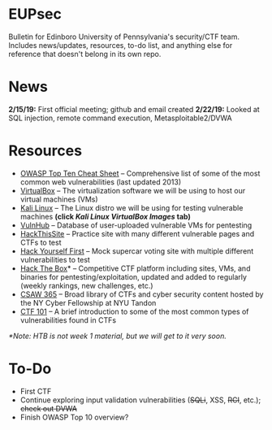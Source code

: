 # EUPsec

Bulletin for Edinboro University of Pennsylvania's security/CTF team. Includes news/updates, resources, to-do list, and anything else for reference that doesn't belong in its own repo.

News
====
**2/15/19:** First official meeting; github and email created
**2/22/19:** Looked at SQL injection, remote command execution, Metasploitable2/DVWA

Resources
=========
- [OWASP Top Ten Cheat Sheet](https://www.owasp.org/index.php/OWASP_Top_Ten_Cheat_Sheet) – Comprehensive list of some of the most common web vulnerabilities (last updated 2013)
- [VirtualBox](https://www.virtualbox.org/) – The virtualization software we will be using to host our virtual machines (VMs)
- [Kali Linux](https://www.offensive-security.com/kali-linux-vm-vmware-virtualbox-image-download/) – The Linux distro we will be using for testing vulnerable machines **(click _Kali Linux VirtualBox Images_ tab)**
- [VulnHub](https://www.vulnhub.com/) – Database of user-uploaded vulnerable VMs for pentesting
- [HackThisSite](https://www.hackthissite.org/) – Practice site with many different vulnerable pages and CTFs to test
- [Hack Yourself First](https://hack-yourself-first.com/) – Mock supercar voting site with multiple different vulnerabilities to test
- [Hack The Box](https://www.hackthebox.eu/)* – Competitive CTF platform including sites, VMs, and binaries for pentesting/exploitation, updated and added to regularly (weekly rankings, new challenges, etc.)
- [CSAW 365](https://365.csaw.io/) – Broad library of CTFs and cyber security content hosted by the NY Cyber Fellowship at NYU Tandon
- [CTF 101](https://ctf101.org/) – A brief introduction to some of the most common types of vulnerabilities found in CTFs


_*Note: HTB is not week 1 material, but we will get to it very soon._

To-Do
=====
- First CTF
- Continue exploring input validation vulnerabilities (~~SQLi~~, XSS, ~~RCI~~, etc.); ~~check out DVWA~~
- Finish OWASP Top 10 overview?
